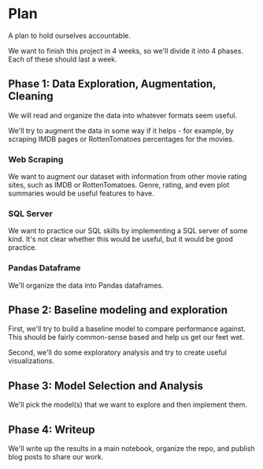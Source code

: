 # Plan 

A plan to hold ourselves accountable. 

We want to finish this project in 4 weeks, so we'll divide it into 4 phases. Each of these should last a week. 

## Phase 1: Data Exploration, Augmentation, Cleaning 

We will read and organize the data into whatever formats seem useful. 

We'll try to augment the data in some way if it helps - for example, by scraping IMDB pages or RottenTomatoes percentages for the movies. 

### Web Scraping 

We want to augment our dataset with information from other movie rating sites, such as IMDB or RottenTomatoes. Genre, rating, and even plot summaries would be useful features to have. 

### SQL Server 

We want to practice our SQL skills by implementing a SQL server of some kind. It's not clear whether this would be useful, but it would be good practice. 

### Pandas Dataframe 

We'll organize the data into Pandas dataframes. 

## Phase 2: Baseline modeling and exploration 

First, we'll try to build a baseline model to compare performance against. This should be fairly common-sense based and help us get our feet wet. 

Second, we'll do some exploratory analysis and try to create useful visualizations. 

## Phase 3: Model Selection and Analysis 

We'll pick the model(s) that we want to explore and then implement them. 

## Phase 4: Writeup

We'll write up the results in a main notebook, organize the repo, and publish blog posts to share our work. 
